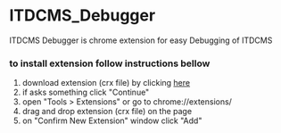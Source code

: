 ITDCMS_Debugger
===============

ITDCMS Debugger is chrome extension for easy Debugging of ITDCMS

### to install extension follow instructions bellow ###
1. download extension (crx file) by clicking [here][1]
2. if asks something click "Continue"
3. open "Tools > Extensions" or go to chrome://extensions/
4. drag and drop extension (crx file) on the page
5. on "Confirm New Extension" window click "Add"

[1]:https://raw.github.com/thecotne/ITDCMS_Debugger/master/builds/ITDCMS_DEBUGGER.0.2.0.crx